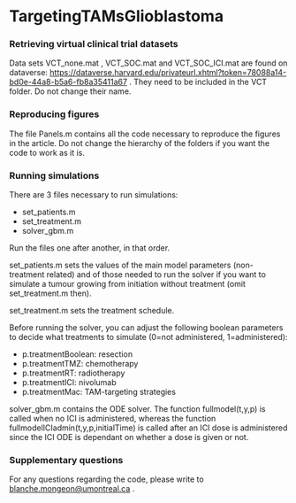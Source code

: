 # TargetingTAMsGlioblastoma

### Retrieving virtual clinical trial datasets
Data sets VCT_none.mat , VCT_SOC.mat and VCT_SOC_ICI.mat are found on dataverse: https://dataverse.harvard.edu/privateurl.xhtml?token=78088a14-bd0e-44a8-b5a6-fb8a35411a67 . They need to be included in the VCT folder. Do not change their name.

### Reproducing figures
The file Panels.m contains all the code necessary to reproduce the figures in the article. Do not change the hierarchy of the folders if you want the code to work as it is. 

### Running simulations
There are 3 files necessary to run simulations:
- set_patients.m
- set_treatment.m
- solver_gbm.m

Run the files one after another, in that order. 

set_patients.m sets the values of the main model parameters (non-treatment related) and of those needed to run the solver if you want to simulate a tumour growing from initiation without treatment (omit set_treatment.m then).

set_treatment.m sets the treatment schedule. 

Before running the solver, you can adjust the following boolean parameters to decide what treatments to simulate (0=not administered, 1=administered):

- p.treatmentBoolean: resection
- p.treatmentTMZ: chemotherapy
- p.treatmentRT: radiotherapy
- p.treatmentICI: nivolumab
- p.treatmentMac: TAM-targeting strategies

solver_gbm.m contains the ODE solver. The function fullmodel(t,y,p) is called when no ICI is administered, whereas the function fullmodelICIadmin(t,y,p,initialTime) is called after an ICI dose is administered since the ICI ODE is dependant on whether a dose is given or not.

### Supplementary questions
For any questions regarding the code, please write to blanche.mongeon@umontreal.ca .


